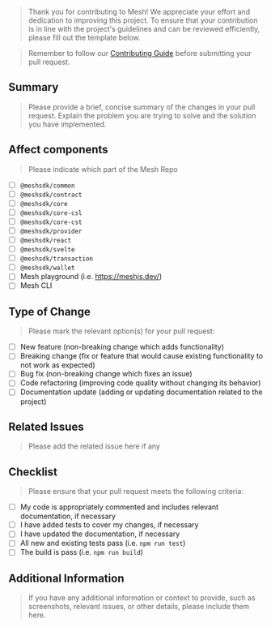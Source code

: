 > Thank you for contributing to Mesh! We appreciate your effort and dedication to improving this project. To ensure that your contribution is in line with the project's guidelines and can be reviewed efficiently, please fill out the template below.

> Remember to follow our [Contributing Guide](CONTRIBUTING.md) before submitting your pull request.

## Summary

> Please provide a brief, concise summary of the changes in your pull request. Explain the problem you are trying to solve and the solution you have implemented.

## Affect components

> Please indicate which part of the Mesh Repo

- [ ] `@meshsdk/common`
- [ ] `@meshsdk/contract`
- [ ] `@meshsdk/core`
- [ ] `@meshsdk/core-csl`
- [ ] `@meshsdk/core-cst`
- [ ] `@meshsdk/provider`
- [ ] `@meshsdk/react`
- [ ] `@meshsdk/svelte`
- [ ] `@meshsdk/transaction`
- [ ] `@meshsdk/wallet`
- [ ] Mesh playground (i.e. <https://meshjs.dev/>)
- [ ] Mesh CLI

## Type of Change

> Please mark the relevant option(s) for your pull request:

- [ ] New feature (non-breaking change which adds functionality)
- [ ] Breaking change (fix or feature that would cause existing functionality to not work as expected)
- [ ] Bug fix (non-breaking change which fixes an issue)
- [ ] Code refactoring (improving code quality without changing its behavior)
- [ ] Documentation update (adding or updating documentation related to the project)

## Related Issues

> Please add the related issue here if any

## Checklist

> Please ensure that your pull request meets the following criteria:

- [ ] My code is appropriately commented and includes relevant documentation, if necessary
- [ ] I have added tests to cover my changes, if necessary
- [ ] I have updated the documentation, if necessary
- [ ] All new and existing tests pass (i.e. `npm run test`)
- [ ] The build is pass (i.e. `npm run build`)

## Additional Information

> If you have any additional information or context to provide, such as screenshots, relevant issues, or other details, please include them here.
